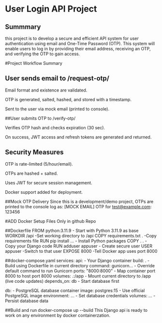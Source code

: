 ﻿# User Login API Project

## Summmary

this project is to develop a secure and efficient API system for user
authentication using email and One-Time Password (OTP). This system will enable
users to log in by providing their email address, receiving an OTP, and verifying the
OTP to gain access.

#Project Workflow Summary

## User sends email to /request-otp/

Email format and existence are validated.

OTP is generated, salted, hashed, and stored with a timestamp.

Sent to the user via mock email (printed to console).

##User submits OTP to /verify-otp/

Verifies OTP hash and checks expiration (30 sec).

On success, JWT access and refresh tokens are generated and returned.

## Security Measures

OTP is rate-limited (5/hour/email).

OTPs are hashed + salted.

Uses JWT for secure session management.

Docker support added for deployment.

##Mock OTP Delivery
Since this is a development/demo project, OTPs are printed to the console log as:
[MOCK EMAIL] OTP for test@example.com: 123456

#ADD Docker Setup Files Only in github Repo

##Dockerfile
FROM python:3.11.9          - Start with Python 3.11.9 as base
WORKDIR /api                -Set working directory to /api
COPY requirements.txt .     -Copy requirements file
RUN pip install ...        - Install Python packages
COPY . .                    -Copy your Django code
RUN adduser appuser         - Create secure user
USER appuser                -Switch to that user
EXPOSE 8000                 -Tell Docker app uses port 8000

##docker-compose.yaml
services:
  api:                      - Your Django container
    build: .                - Build using Dockerfile in current directory
    command: gunicorn...    - Override default command to run Gunicorn
    ports: "8000:8000"      - Map container port 8000 to host port 8000
    volumes: .:/app         - Mount current directory to /app (live code updates)
    depends_on: db          - Start database first
    
  db:                       - PostgreSQL database container
    image: postgres:15      - Use official PostgreSQL image
    environment: ...        - Set database credentials
    volumes: ...            - Persist database data

##Build and run
docker-compose up --build
This Django api is ready to work on any environment by docker containerzation.



 
